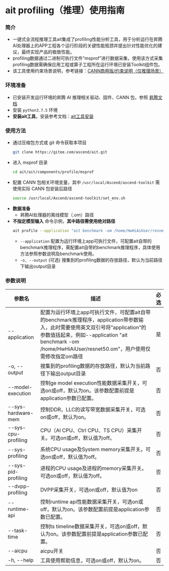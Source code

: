 # ait profiling（推理）使用指南

### 简介
- 一键式全流程推理工具ait集成了profiling性能分析工具，用于分析运行在昇腾AI处理器上的APP工程各个运行阶段的关键性能瓶颈并提出针对性能优化的建议，最终实现产品的极致性能。
- profiling数据通过二进制可执行文件”msprof”进行数据采集，使用该方式采集profiling数据需确保应用工程或算子工程所在运行环境已安装Toolkit组件包。
- 该工具使用约束场景说明，参考链接：[CANN商用版/约束说明（仅推理场景）](https://www.hiascend.com/document/detail/zh/canncommercial/60RC1/devtools/auxiliarydevtool/atlasaccuracy_16_0035.html)

### 环境准备
- 已安装开发运行环境的昇腾 AI 推理相关驱动、固件、CANN 包，参照 [昇腾文档](https://www.hiascend.com/zh/document)
- 安装 `python3.7.5` 环境
- **安装ait工具**，安装参考文档：[ait工具安装](https://gitee.com/ascend/ait/blob/master/ait/docs/install/README.md)

### 使用方法
- 通过压缩包方式或 git 命令获取本项目
  ```sh
  git clone https://gitee.com/ascend/ait.git
  ```
- 进入 msprof 目录
  ```sh
  cd ait/ait/components/profile/msprof
  ```
- 配置 CANN 包相关环境变量，其中 `/usr/local/Ascend/ascend-toolkit` 需使用实际 CANN 包安装后路径
  ```sh
  source /usr/local/Ascend/ascend-toolkit/set_env.sh
  ```
- **数据准备**
  - 昇腾AI处理器的离线模型（.om）路径
- **不指定模型输入** 命令示例，**其中路径需使用绝对路径**
  ```sh
  ait profile --application "ait benchmark -om /home/HwHiAiUser/resnet101_bs1.om" --output  /home/HwHiAiUser/result
  ```
  - `--application` 配置为运行环境上app可执行文件，可配置ait自带的benchmark推理程序，需配置ait自带的benchmark推理程序，具体使用方法参照参数说明及benchmark使用。
  - `-o, --output` (可选) 搜集到的profiling数据的存放路径，默认为当前路径下输出output目录

### 参数说明

  | 参数名                    | 描述                                       | 必选   |
  | ------------------------ | ---------------------------------------- | ---- |
  | --application            | 配置为运行环境上app可执行文件，可配置ait自带的benchmark推理程序，application带参数输入，此时需要使用英文双引号将”application”的参数值括起来，例如--application "ait benchmark -om /home/HwHiAiUser/resnet50.om"，用户使用仅需修改指定om路径 | 是    |
  | -o, --output             | 搜集到的profiling数据的存放路径，默认为当前路径下输出output目录                                                                | 否    |
  | --model-execution        | 控制ge model execution性能数据采集开关，可选on或off，默认为on。该参数配置前提是application参数已配置。 | 否    |
  | --sys-hardware-mem       | 控制DDR，LLC的读写带宽数据采集开关，可选on或off，默认为on。 | 否    |
  | --sys-cpu-profiling      | CPU（AI CPU、Ctrl CPU、TS CPU）采集开关。可选on或off，默认值为off。                           | 否    |
  | --sys-profiling          | 系统CPU usage及System memory采集开关。可选on或off，默认值为off。 | 否    |
  | --sys-pid-profiling      | 进程的CPU usage及进程的memory采集开关。可选on或off，默认值为off。 | 否    |
  | --dvpp-profiling         | DVPP采集开关，可选on或off，默认值为on | 否    |
  | --runtime-api            | 控制runtime api性能数据采集开关，可选on或off，默认为on。该参数配置前提是application参数已配置。 | 否    |
  | --task-time              | 控制ts timeline数据采集开关，可选on或off，默认为on。该参数配置前提是application参数已配置。 | 否    |
  | --aicpu                  | aicpu开关 | 否  |
  | -h, --help               | 工具使用帮助信息，可选on或off，默认为on。               | 否  |

